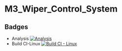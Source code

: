 # M3_Wiper_Control_System
## Badges
- Analysis
 [![Analysis](https://github.com/Nandhu-P/M3_Wiper_Control_System/actions/workflows/Analysis.yml/badge.svg)](https://github.com/Nandhu-P/M3_Wiper_Control_System/actions/workflows/Analysis.yml)
 - Build CI-Linux
 [![Build CI - Linux](https://github.com/Nandhu-P/M3_Wiper_Control_System/actions/workflows/Build_Linux.yml/badge.svg)](https://github.com/Nandhu-P/M3_Wiper_Control_System/actions/workflows/Build_Linux.yml)
